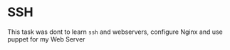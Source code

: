 # SSH
This task was dont to learn ```ssh``` and webservers, configure Nginx and use puppet for my Web Server
